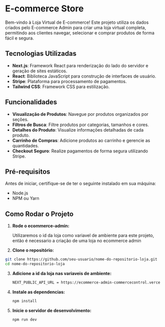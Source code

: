 # E-commerce Store

Bem-vindo à Loja Virtual de E-commerce! Este projeto utiliza os dados criados pelo E-commerce Admin para criar uma loja virtual completa, permitindo aos clientes navegar, selecionar e comprar produtos de forma fácil e segura.

## Tecnologias Utilizadas

- **Next.js**: Framework React para renderização do lado do servidor e geração de sites estáticos.
- **React**: Biblioteca JavaScript para construção de interfaces de usuário.
- **Stripe**: Plataforma para processamento de pagamentos.
- **Tailwind CSS**: Framework CSS para estilização.

## Funcionalidades

- **Visualização de Produtos**: Navegue por produtos organizados por seções.
- **Filtros de Busca**: Filtre produtos por categorias, tamanhos e cores.
- **Detalhes do Produto**: Visualize informações detalhadas de cada produto.
- **Carrinho de Compras**: Adicione produtos ao carrinho e gerencie as quantidades.
- **Checkout Seguro**: Realize pagamentos de forma segura utilizando Stripe.

## Pré-requisitos

Antes de iniciar, certifique-se de ter o seguinte instalado em sua máquina:

- Node.js
- NPM ou Yarn

## Como Rodar o Projeto


1.  **Rode o ecommerce-admin:**

    Utilizaremos o id da loja como variavel de ambiente para este projeto, então é necessario a criação de uma loja no ecommerce admin

2.  **Clone o repositório:**

   ```bash
   git clone https://github.com/seu-usuario/nome-do-repositorio-loja.git
   cd nome-do-repositorio-loja
   ```

3.  **Adicione a id da loja nas variaveis de ambiente:**

    ```bash
    NEXT_PUBLIC_API_URL = https://ecommerce-admin-commercecontrol.vercel.app/api/<id da loja>

4.  **Instale as dependencias:**

    ```bash
    npm install

5. **Inicie o servidor de desenvolvimento:**

    ```bash
    npm run dev

